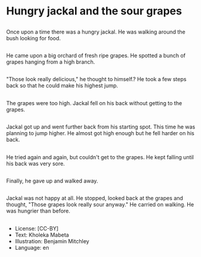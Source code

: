 # Hungry jackal and the sour grapes

##
Once upon a time there was a
hungry jackal. He was walking
around the bush looking for
food.

##
He came upon a big orchard of
fresh ripe grapes. He spotted a
bunch of grapes hanging from a
high branch.

##
"Those look really delicious," he
thought to himself.? He took a
few steps back so that he could
make his highest jump.

##
The grapes were too high.
Jackal fell on his back without
getting to the grapes.

##
Jackal got up and went further
back from his starting spot. This
time he was planning to jump
higher. He almost got high
enough but he fell harder on his
back.

##
He tried again and again, but
couldn't get to the grapes. He
kept falling until his back was
very sore.

##
Finally, he gave up and walked
away.

##
Jackal was not happy at all. He
stopped, looked back at the
grapes and thought, "Those
grapes look really sour anyway."
He carried on walking. He was
hungrier than before.

##
* License: [CC-BY]
* Text: Kholeka Mabeta
* Illustration: Benjamin Mitchley
* Language: en
